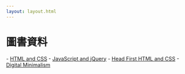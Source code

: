 ```yaml
---
layout: layout.html
---
```


# 圖書資料

<nav>
  - <a href="/books/HTML and CSS.md">HTML and CSS</a>
  - <a href="/books/JavaScript and jQuery.md">JavaScript and jQuery</a>
  - <a href="/books/Head First HTML and CSS.md">Head First HTML and CSS</a>
  - <a href="/books/Digital Minimalism.md">Digital Minimalism</a>
</nav>

